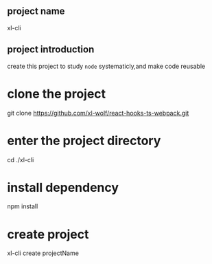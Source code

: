 
## project name
xl-cli

## project introduction
create this project to study ```node``` systematicly,and make code reusable
# clone the project
git clone https://github.com/xl-wolf/react-hooks-ts-webpack.git

# enter the project directory
cd ./xl-cli

# install dependency
npm install

# create project
xl-cli create projectName



